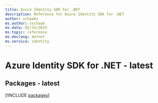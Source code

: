 ```yaml
---
title: Azure Identity SDK for .NET
description: Reference for Azure Identity SDK for .NET
author: schaabs
ms.author: sschaab
ms.data: 02/14/2023
ms.topic: reference
ms.devlang: dotnet
ms.service: identity
---
```

# Azure Identity SDK for .NET - latest
## Packages - latest
[!INCLUDE [packages](identity-index.md)]